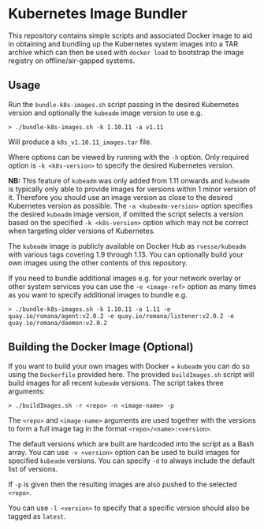 # Kubernetes Image Bundler

This repository contains simple scripts and associated Docker image to aid in obtaining and bundling up the Kubernetes system images into a TAR archive which can then be used with `docker load` to bootstrap the image registry on offline/air-gapped systems.

## Usage

Run the `bundle-k8s-images.sh` script passing in the desired Kubernetes version and optionally the `kubeadm` image version to use e.g.

```
> ./bundle-k8s-images.sh -k 1.10.11 -a v1.11
```
Will produce a `k8s_v1.10.11_images.tar` file.

Where options can be viewed by running with the `-h` option.  Only required option is `-k <k8s-version>` to specify the desired Kubernetes version.

**NB:** This feature of `kubeadm` was only added from 1.11 onwards and `kubeadm` is typically only able to provide images for versions within 1 minor version of it.  Therefore you should use an image version as close to the desired Kubernetes version as possible.  The `-a <kubeadm-version>` option specifies the desired `kubeadm` image version, if omitted the script selects a version based on the specified `-k <k8s-version>` option which may not be correct when targeting older versions of Kubernetes.

The `kubeadm` image is publicly available on Docker Hub as `rvesse/kubeadm` with various tags covering 1.9 through 1.13.  You can optionally build your own images using the other contents of this repository.

If you need to bundle additional images e.g. for your network overlay or other system services you can use the `-e <image-ref>` option as many times as you want to specify additional images to bundle e.g.

```
> ./bundle-k8s-images.sh -k 1.10.11 -a 1.11 -e quay.io/romana/agent:v2.0.2 -e quay.io/romana/listener:v2.0.2 -e quay.io/romana/daemon:v2.0.2
```

## Building the Docker Image (Optional)

If you want to build your own images with Docker + `kubeadm` you can do so using the `Dockerfile` provided here.  The provided `buildImages.sh` script will build images for all recent `kubeadm` versions.  The script takes three arguments:

```
> ./buildImages.sh -r <repo> -n <image-name> -p
```
The `<repo>` and `<image-name>` arguments are used together with the versions to form a full image tag in the format `<repo>/<name>:<version>`.

The default versions which are built are hardcoded into the script as a Bash array.  You can use `-v <version>` option can be used to build images for specified `kubeadm` versions. You can specify `-d` to always include the default list of versions.

If `-p` is given then the resulting images are also pushed to the selected `<repo>`.

You can use `-l <version>` to specify that a specific version should also be tagged as `latest`.

